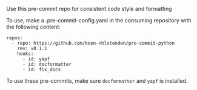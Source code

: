 Use this pre-commit repo for consistent code style and formatting

To use, make a .pre-commit-config.yaml in the consuming repository with the following content:

```
repos:
  - repo: https://github.com/koen-nhlstenden/pre-commit-python
    rev: v0.1.1
    hooks:
      - id: yapf
      - id: docformatter
      - id: fix_docs
```

To use these pre-commits, make sure `docformatter` and `yapf` is installed.